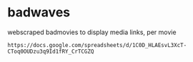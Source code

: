 # badwaves
webscraped badmovies to display media links, per movie

`https://docs.google.com/spreadsheets/d/1C0D_HLAEsvL3XcT-CToq0OUDzu3q9Id1fRY_CrTCGZQ`

